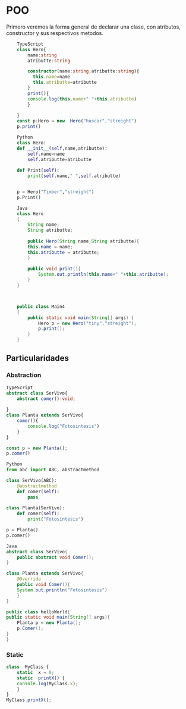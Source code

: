 # POO
Primero veremos la forma general de declarar una clase, con atributos, constructor y sus respectivos metodos.
```ts
	TypeScript
	class Hero{
		name:string
		atributte:string

		constructor(name:string,atributte:string){
		  this.name=name
		  this.atributte=atributte
		}
		print(){
		console.log(this.name+" "+this.atributte)
		}
	
	}
	const p:Hero = new  Hero("huscar","streight")
	p.print()
```
```python
	Python
	class Hero:
    def __init__(self,name,atributte):
        self.name=name
        self.atributte=atributte
    
    def Print(self):
        print(self.name," ",self.atributte)


	p = Hero("Timber","streight")
	p.Print()
```
```java
	Java
	class Hero
	{
	    String name;
	    String atributte;
    
	    public Hero(String name,String atributte){
        this.name = name;
        this.atributte = atributte;
	    }
    
	    public void print(){
	        System.out.println(this.name+" "+this.atributte);
	    }
	}



	public class Main4
	{
		public static void main(String[] args) {
			Hero p = new Hero("tiny","streight");
			p.print();
		}
	}

```
## Particularidades
### Abstraction

```ts
TypeScript
abstract class SerVivo{
	abstract comer():void;
	
}
class Planta extends SerVivo{
	comer(){
		console.log("Fotosintesis")
	}
}

const p = new Planta();
p.comer()
```

```python
Python
from abc import ABC, abstractmethod

class SerVivo(ABC):    
    @abstractmethod
    def comer(self):
        pass
    
class Planta(SerVivo):
    def comer(self):
        print("Fotosintesis")

p = Planta()
p.comer()
```

```java
Java
abstract class SerVivo{
	public abstract void Comer();
}

class Planta extends SerVivo{
	@Override
	public void Comer(){
	System.out.println("Fotosintesis")
	}
}

public class helloWorld{
public static void main(String[] args){
	Planta p = new Planta();
	p.Comer();
}
}
```
### Static
```ts
class  MyClass {
	static  x = 0;
	static  printX() {
	console.log(MyClass.x);
	}
}
MyClass.printX();
```






<!--stackedit_data:
eyJoaXN0b3J5IjpbLTQwMjA1NzgyMiwtMjAyNTUxMTI2OSwxMT
U1Njc0ODM1LC0xNDAxNzcwNDEyLDEyMDUwNjA2MDAsMTQzMzQ4
MDI4OCwtMjA3MTU5NjIzLDgyMzk0MzE4Nyw2MzY3ODgxMzQsLT
cxMzEzNDI2MSwtMTI0NzExMjYxMywtMTYwMjYyMzQxNSwtNzE1
MTUxMTg2LC0xOTI5OTAyMjMsODMwNDcyMjg3LDE3NTQyMzE1MD
VdfQ==
-->